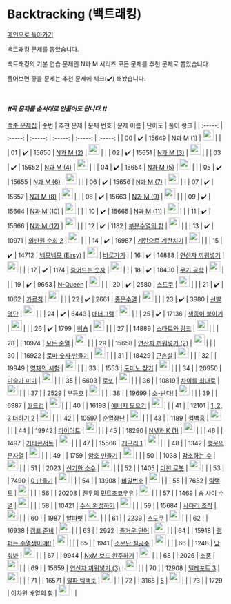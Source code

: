 # Backtracking (백트래킹)

[메인으로 돌아가기](https://github.com/tony9402/baekjoon)

백트래킹 문제를 뽑았습니다.

백트래킹의 기본 연습 문제인 N과 M 시리즈 모든 문제를 추천 문제로 뽑았습니다.

풀어보면 좋을 문제는 추천 문제에 체크(:heavy_check_mark:) 해놨습니다.

<br>

***❗️❗️꼭 문제를 순서대로 안풀어도 됩니다.❗️❗️***

[백준 문제집](https://www.acmicpc.net/workbook/view/7135)
|          순번          |        추천 문제         |        문제 번호         |        문제 이름         |         난이도          |        풀이 링크         |
| :-----: | :-----: | :-----: | :-----: | :-----: | :-----: |
| 00 |  :heavy_check_mark:  |  15649  | <a href="http://boj.kr/15649" target="_blank">N과 M (1)</a> | <img height="25px" width="25px=" src="https://static.solved.ac/tier_small/8.svg"/> |                      |
| 01 |  :heavy_check_mark:  |  15650  | <a href="http://boj.kr/15650" target="_blank">N과 M (2)</a> | <img height="25px" width="25px=" src="https://static.solved.ac/tier_small/8.svg"/> |                      |
| 02 |  :heavy_check_mark:  |  15651  | <a href="http://boj.kr/15651" target="_blank">N과 M (3)</a> | <img height="25px" width="25px=" src="https://static.solved.ac/tier_small/8.svg"/> |                      |
| 03 |  :heavy_check_mark:  |  15652  | <a href="http://boj.kr/15652" target="_blank">N과 M (4)</a> | <img height="25px" width="25px=" src="https://static.solved.ac/tier_small/8.svg"/> |                      |
| 04 |  :heavy_check_mark:  |  15654  | <a href="http://boj.kr/15654" target="_blank">N과 M (5)</a> | <img height="25px" width="25px=" src="https://static.solved.ac/tier_small/8.svg"/> |                      |
| 05 |  :heavy_check_mark:  |  15655  | <a href="http://boj.kr/15655" target="_blank">N과 M (6)</a> | <img height="25px" width="25px=" src="https://static.solved.ac/tier_small/8.svg"/> |                      |
| 06 |  :heavy_check_mark:  |  15656  | <a href="http://boj.kr/15656" target="_blank">N과 M (7)</a> | <img height="25px" width="25px=" src="https://static.solved.ac/tier_small/8.svg"/> |                      |
| 07 |  :heavy_check_mark:  |  15657  | <a href="http://boj.kr/15657" target="_blank">N과 M (8)</a> | <img height="25px" width="25px=" src="https://static.solved.ac/tier_small/8.svg"/> |                      |
| 08 |  :heavy_check_mark:  |  15663  | <a href="http://boj.kr/15663" target="_blank">N과 M (9)</a> | <img height="25px" width="25px=" src="https://static.solved.ac/tier_small/9.svg"/> |                      |
| 09 |  :heavy_check_mark:  |  15664  | <a href="http://boj.kr/15664" target="_blank">N과 M (10)</a> | <img height="25px" width="25px=" src="https://static.solved.ac/tier_small/9.svg"/> |                      |
| 10 |  :heavy_check_mark:  |  15665  | <a href="http://boj.kr/15665" target="_blank">N과 M (11)</a> | <img height="25px" width="25px=" src="https://static.solved.ac/tier_small/9.svg"/> |                      |
| 11 |  :heavy_check_mark:  |  15666  | <a href="http://boj.kr/15666" target="_blank">N과 M (12)</a> | <img height="25px" width="25px=" src="https://static.solved.ac/tier_small/9.svg"/> |                      |
| 12 |  :heavy_check_mark:  |  1182   | <a href="http://boj.kr/1182" target="_blank">부분수열의 합</a> | <img height="25px" width="25px=" src="https://static.solved.ac/tier_small/9.svg"/> |                      |
| 13 |  :heavy_check_mark:  |  10971  | <a href="http://boj.kr/10971" target="_blank">외판원 순회 2</a> | <img height="25px" width="25px=" src="https://static.solved.ac/tier_small/9.svg"/> |                      |
| 14 |  :heavy_check_mark:  |  16987  | <a href="http://boj.kr/16987" target="_blank">계란으로 계란치기</a> | <img height="25px" width="25px=" src="https://static.solved.ac/tier_small/9.svg"/> |                      |
| 15 |  :heavy_check_mark:  |  14712  | <a href="http://boj.kr/14712" target="_blank">넴모넴모 (Easy)</a> | <img height="25px" width="25px=" src="https://static.solved.ac/tier_small/9.svg"/> | <a href="./../solution/backtracking/14712">바로가기</a> |
| 16 |  :heavy_check_mark:  |  14888  | <a href="http://boj.kr/14888" target="_blank">연산자 끼워넣기</a> | <img height="25px" width="25px=" src="https://static.solved.ac/tier_small/10.svg"/> |                      |
| 17 |  :heavy_check_mark:  |  1174   | <a href="http://boj.kr/1174" target="_blank">줄어드는 숫자</a> | <img height="25px" width="25px=" src="https://static.solved.ac/tier_small/10.svg"/> |                      |
| 18 |  :heavy_check_mark:  |  18430  | <a href="http://boj.kr/18430" target="_blank">무기 공학</a> | <img height="25px" width="25px=" src="https://static.solved.ac/tier_small/10.svg"/> |                      |
| 19 |  :heavy_check_mark:  |  9663   | <a href="http://boj.kr/9663" target="_blank">N-Queen</a> | <img height="25px" width="25px=" src="https://static.solved.ac/tier_small/11.svg"/> |                      |
| 20 |  :heavy_check_mark:  |  2580   | <a href="http://boj.kr/2580" target="_blank">스도쿠</a> | <img height="25px" width="25px=" src="https://static.solved.ac/tier_small/12.svg"/> |                      |
| 21 |  :heavy_check_mark:  |  1062   | <a href="http://boj.kr/1062" target="_blank">가르침</a> | <img height="25px" width="25px=" src="https://static.solved.ac/tier_small/12.svg"/> |                      |
| 22 |  :heavy_check_mark:  |  2661   | <a href="http://boj.kr/2661" target="_blank">좋은수열</a> | <img height="25px" width="25px=" src="https://static.solved.ac/tier_small/12.svg"/> |                      |
| 23 |  :heavy_check_mark:  |  3980   | <a href="http://boj.kr/3980" target="_blank">선발 명단</a> | <img height="25px" width="25px=" src="https://static.solved.ac/tier_small/12.svg"/> |                      |
| 24 |  :heavy_check_mark:  |  6443   | <a href="http://boj.kr/6443" target="_blank">애너그램</a> | <img height="25px" width="25px=" src="https://static.solved.ac/tier_small/13.svg"/> |                      |
| 25 |  :heavy_check_mark:  |  17136  | <a href="http://boj.kr/17136" target="_blank">색종이 붙이기</a> | <img height="25px" width="25px=" src="https://static.solved.ac/tier_small/14.svg"/> |                      |
| 26 |  :heavy_check_mark:  |  1799   | <a href="http://boj.kr/1799" target="_blank">비숍</a> | <img height="25px" width="25px=" src="https://static.solved.ac/tier_small/14.svg"/> |                      |
| 27 |                      |  14889  | <a href="http://boj.kr/14889" target="_blank">스타트와 링크</a> | <img height="25px" width="25px=" src="https://static.solved.ac/tier_small/8.svg"/> |                      |
| 28 |                      |  10974  | <a href="http://boj.kr/10974" target="_blank">모든 순열</a> | <img height="25px" width="25px=" src="https://static.solved.ac/tier_small/8.svg"/> |                      |
| 29 |                      |  15658  | <a href="http://boj.kr/15658" target="_blank">연산자 끼워넣기 (2)</a> | <img height="25px" width="25px=" src="https://static.solved.ac/tier_small/8.svg"/> |                      |
| 30 |                      |  16922  | <a href="http://boj.kr/16922" target="_blank">로마 숫자 만들기</a> | <img height="25px" width="25px=" src="https://static.solved.ac/tier_small/8.svg"/> |                      |
| 31 |                      |  18429  | <a href="http://boj.kr/18429" target="_blank">근손실</a> | <img height="25px" width="25px=" src="https://static.solved.ac/tier_small/8.svg"/> |                      |
| 32 |                      |  19949  | <a href="http://boj.kr/19949" target="_blank">영재의 시험</a> | <img height="25px" width="25px=" src="https://static.solved.ac/tier_small/8.svg"/> |                      |
| 33 |                      |  1553   | <a href="http://boj.kr/1553" target="_blank">도미노 찾기</a> | <img height="25px" width="25px=" src="https://static.solved.ac/tier_small/8.svg"/> |                      |
| 34 |                      |  20950  | <a href="http://boj.kr/20950" target="_blank">미술가 미미</a> | <img height="25px" width="25px=" src="https://static.solved.ac/tier_small/9.svg"/> |                      |
| 35 |                      |  6603   | <a href="http://boj.kr/6603" target="_blank">로또</a> | <img height="25px" width="25px=" src="https://static.solved.ac/tier_small/9.svg"/> |                      |
| 36 |                      |  10819  | <a href="http://boj.kr/10819" target="_blank">차이를 최대로</a> | <img height="25px" width="25px=" src="https://static.solved.ac/tier_small/9.svg"/> |                      |
| 37 |                      |  2529   | <a href="http://boj.kr/2529" target="_blank">부등호</a> | <img height="25px" width="25px=" src="https://static.solved.ac/tier_small/9.svg"/> |                      |
| 38 |                      |  19699  | <a href="http://boj.kr/19699" target="_blank">소-난다!</a> | <img height="25px" width="25px=" src="https://static.solved.ac/tier_small/9.svg"/> |                      |
| 39 |                      |  6987   | <a href="http://boj.kr/6987" target="_blank">월드컵</a> | <img height="25px" width="25px=" src="https://static.solved.ac/tier_small/10.svg"/> |                      |
| 40 |                      |  16198  | <a href="http://boj.kr/16198" target="_blank">에너지 모으기</a> | <img height="25px" width="25px=" src="https://static.solved.ac/tier_small/10.svg"/> |                      |
| 41 |                      |  12101  | <a href="http://boj.kr/12101" target="_blank">1, 2, 3 더하기 2</a> | <img height="25px" width="25px=" src="https://static.solved.ac/tier_small/10.svg"/> |                      |
| 42 |                      |  10597  | <a href="http://boj.kr/10597" target="_blank">순열장난</a> | <img height="25px" width="25px=" src="https://static.solved.ac/tier_small/10.svg"/> |                      |
| 43 |                      |  1189   | <a href="http://boj.kr/1189" target="_blank">컴백홈</a> | <img height="25px" width="25px=" src="https://static.solved.ac/tier_small/10.svg"/> |                      |
| 44 |                      |  19942  | <a href="http://boj.kr/19942" target="_blank">다이어트</a> | <img height="25px" width="25px=" src="https://static.solved.ac/tier_small/10.svg"/> |                      |
| 45 |                      |  18290  | <a href="http://boj.kr/18290" target="_blank">NM과 K (1)</a> | <img height="25px" width="25px=" src="https://static.solved.ac/tier_small/10.svg"/> |                      |
| 46 |                      |  1497   | <a href="http://boj.kr/1497" target="_blank">기타콘서트</a> | <img height="25px" width="25px=" src="https://static.solved.ac/tier_small/10.svg"/> |                      |
| 47 |                      |  15566  | <a href="http://boj.kr/15566" target="_blank">개구리 1</a> | <img height="25px" width="25px=" src="https://static.solved.ac/tier_small/10.svg"/> |                      |
| 48 |                      |  1342   | <a href="http://boj.kr/1342" target="_blank">행운의 문자열</a> | <img height="25px" width="25px=" src="https://static.solved.ac/tier_small/10.svg"/> |                      |
| 49 |                      |  1759   | <a href="http://boj.kr/1759" target="_blank">암호 만들기</a> | <img height="25px" width="25px=" src="https://static.solved.ac/tier_small/11.svg"/> |                      |
| 50 |                      |  1038   | <a href="http://boj.kr/1038" target="_blank">감소하는 수</a> | <img height="25px" width="25px=" src="https://static.solved.ac/tier_small/11.svg"/> |                      |
| 51 |                      |  2023   | <a href="http://boj.kr/2023" target="_blank">신기한 소수</a> | <img height="25px" width="25px=" src="https://static.solved.ac/tier_small/11.svg"/> |                      |
| 52 |                      |  1405   | <a href="http://boj.kr/1405" target="_blank">미친 로봇</a> | <img height="25px" width="25px=" src="https://static.solved.ac/tier_small/11.svg"/> |                      |
| 53 |                      |  7490   | <a href="http://boj.kr/7490" target="_blank">0 만들기</a> | <img height="25px" width="25px=" src="https://static.solved.ac/tier_small/11.svg"/> |                      |
| 54 |                      |  13908  | <a href="http://boj.kr/13908" target="_blank">비밀번호</a> | <img height="25px" width="25px=" src="https://static.solved.ac/tier_small/11.svg"/> |                      |
| 55 |                      |  7682   | <a href="http://boj.kr/7682" target="_blank">틱택토</a> | <img height="25px" width="25px=" src="https://static.solved.ac/tier_small/11.svg"/> |                      |
| 56 |                      |  20208  | <a href="http://boj.kr/20208" target="_blank">진우의 민트초코우유</a> | <img height="25px" width="25px=" src="https://static.solved.ac/tier_small/11.svg"/> |                      |
| 57 |                      |  1469   | <a href="http://boj.kr/1469" target="_blank">숌 사이 수열</a> | <img height="25px" width="25px=" src="https://static.solved.ac/tier_small/11.svg"/> |                      |
| 58 |                      |  10421  | <a href="http://boj.kr/10421" target="_blank">수식 완성하기</a> | <img height="25px" width="25px=" src="https://static.solved.ac/tier_small/11.svg"/> |                      |
| 59 |                      |  15684  | <a href="http://boj.kr/15684" target="_blank">사다리 조작</a> | <img height="25px" width="25px=" src="https://static.solved.ac/tier_small/12.svg"/> |                      |
| 60 |                      |  1987   | <a href="http://boj.kr/1987" target="_blank">알파벳</a> | <img height="25px" width="25px=" src="https://static.solved.ac/tier_small/12.svg"/> |                      |
| 61 |                      |  2239   | <a href="http://boj.kr/2239" target="_blank">스도쿠</a> | <img height="25px" width="25px=" src="https://static.solved.ac/tier_small/12.svg"/> |                      |
| 62 |                      |  16938  | <a href="http://boj.kr/16938" target="_blank">캠프 준비</a> | <img height="25px" width="25px=" src="https://static.solved.ac/tier_small/12.svg"/> |                      |
| 63 |                      |  2922   | <a href="http://boj.kr/2922" target="_blank">즐거운 단어</a> | <img height="25px" width="25px=" src="https://static.solved.ac/tier_small/12.svg"/> |                      |
| 64 |                      |  15918  | <a href="http://boj.kr/15918" target="_blank">랭퍼든 수열쟁이야!!</a> | <img height="25px" width="25px=" src="https://static.solved.ac/tier_small/12.svg"/> |                      |
| 65 |                      |  1941   | <a href="http://boj.kr/1941" target="_blank">소문난 칠공주</a> | <img height="25px" width="25px=" src="https://static.solved.ac/tier_small/13.svg"/> |                      |
| 66 |                      |  1248   | <a href="http://boj.kr/1248" target="_blank">맞춰봐</a> | <img height="25px" width="25px=" src="https://static.solved.ac/tier_small/13.svg"/> |                      |
| 67 |                      |  9944   | <a href="http://boj.kr/9944" target="_blank">NxM 보드 완주하기</a> | <img height="25px" width="25px=" src="https://static.solved.ac/tier_small/13.svg"/> |                      |
| 68 |                      |  2026   | <a href="http://boj.kr/2026" target="_blank">소풍</a> | <img height="25px" width="25px=" src="https://static.solved.ac/tier_small/13.svg"/> |                      |
| 69 |                      |  15659  | <a href="http://boj.kr/15659" target="_blank">연산자 끼워넣기 (3)</a> | <img height="25px" width="25px=" src="https://static.solved.ac/tier_small/13.svg"/> |                      |
| 70 |                      |  12908  | <a href="http://boj.kr/12908" target="_blank">텔레포트 3</a> | <img height="25px" width="25px=" src="https://static.solved.ac/tier_small/13.svg"/> |                      |
| 71 |                      |  16571  | <a href="http://boj.kr/16571" target="_blank">알파 틱택토</a> | <img height="25px" width="25px=" src="https://static.solved.ac/tier_small/14.svg"/> |                      |
| 72 |                      |  3165   | <a href="http://boj.kr/3165" target="_blank">5</a> | <img height="25px" width="25px=" src="https://static.solved.ac/tier_small/14.svg"/> |                      |
| 73 |                      |  1729   | <a href="http://boj.kr/1729" target="_blank">이차원 배열의 합</a> | <img height="25px" width="25px=" src="https://static.solved.ac/tier_small/15.svg"/> |                      |

